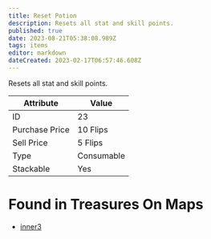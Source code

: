 ```yaml
---
title: Reset Potion
description: Resets all stat and skill points.
published: true
date: 2023-08-21T05:38:08.989Z
tags: items
editor: markdown
dateCreated: 2023-02-17T06:57:46.608Z
---
```


Resets all stat and skill points.

|Attribute|Value|
|-|-|
|ID|23|
|Purchase Price|10 Flips|
|Sell Price|5 Flips|
|Type|Consumable|
|Stackable|Yes|


# Found in Treasures On Maps
 * [inner3](/maps/inner3)